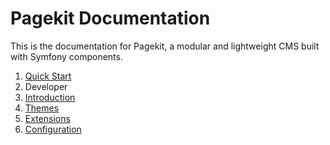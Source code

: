 Pagekit Documentation
=====================

This is the documentation for Pagekit, a modular and lightweight CMS built with
Symfony components.

1. [Quick Start](quickstart.md)
2. Developer
  1. [Introduction](introduction.md)
  2. [Themes](theme.md)
  3. [Extensions](extension.md)
  4. [Configuration](configuration.md)
